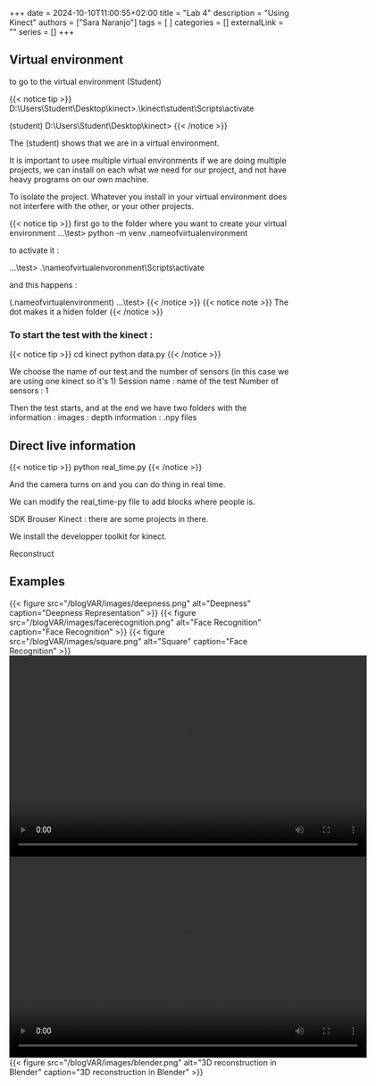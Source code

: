 +++ 
date = 2024-10-10T11:00:55+02:00
title = "Lab 4"
description = "Using Kinect"
authors = ["Sara Naranjo"]
tags = [
    ]
categories = []
externalLink = ""
series = []
+++

## Virtual environment 

to go to the virtual environment (Student)

{{< notice tip >}}
D:\Users\Student\Desktop\kinect>.\kinect\student\Scripts\activate

(student) D:\Users\Student\Desktop\kinect>
{{< /notice >}}

The (student) shows that we are in a virtual environment. 

It is important to usee multiple virtual environments if we are doing multiple projects, we can install on each what we need for our project, and not have heavy programs on our own machine. 

To isolate the project. Whatever you install in your virtual environment does not interfere with the other, or your other projects. 

{{< notice tip >}}
first go to the folder where you want to create your virtual environment 
...\test> python -m venv .nameofvirtualenvironment

to activate it : 

...\test> .\nameofvirtualenvoronment\Scripts\activate

and this happens : 

(.nameofvirtualenvironment) ...\test>
{{< /notice >}}
{{< notice note >}}
The dot makes it a hiden folder 
{{< /notice >}}


### To start the test with the kinect : 
{{< notice tip >}}
cd kinect
python data.py
{{< /notice >}}

We choose the name of our test and the number of sensors (in this case we are using one kinect so it's 1)
Session name : name of the test 
Number of sensors : 1

Then the test starts, and at the end we have two folders with the information : 
images : 
depth information : .npy files 


## Direct live information 

{{< notice tip >}}
python real_time.py
{{< /notice >}}

And the camera turns on and you can do thing in real time. 

We can modify the real_time-py file to add blocks where people is. 

SDK Brouser Kinect : there are some projects in there. 

We install the developper toolkit for kinect. 


Reconstruct

## Examples 
{{< figure src="/blogVAR/images/deepness.png" alt="Deepness" caption="Deepness Representation" >}}
{{< figure src="/blogVAR/images/facerecognition.png" alt="Face Recognition" caption="Face Recognition" >}}
{{< figure src="/blogVAR/images/square.png" alt="Square" caption="Face Recognition" >}}
<video width="640" height="360" controls>
  <source src="/images/3D_reconstruction.mp4" type="video/mp4">
  Your browser does not support the video tag.
</video>
<video width="640" height="360" controls>
  <source src="/blogVAR/images/skeleton.mp4" type="video/mp4">
  Your browser does not support the video tag.
</video>
{{< figure src="/blogVAR/images/blender.png" alt="3D reconstruction in Blender" caption="3D reconstruction in Blender" >}}